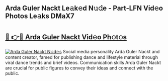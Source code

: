 ## Arda Guler Nackt Le𝚊k𝚎d N𝚞𝚍e - Part-LFN Vid𝚎o Photos Le𝚊ks DMaX7

# <h2><a href="http://fb656d.evod.top/?m=Arda+Guler+Nackt">🔗 👉🔴 Arda Guler Nackt Vid𝚎o Ph𝚘t𝚘s</a></h2>

[![Arda Guler Nackt N𝚞d𝚎s](https://i.imgur.com/8V9OHl7.gif)](http://fb656d.evod.top/?m=Arda+Guler+Nackt)
Social media personality Arda Guler Nackt and content creator, famed for publishing dance and lifestyle material through viral dance trends and brief videos. Communication skills Arda Guler Nackt are crucial for public figures to convey their ideas and connect with the public. 
